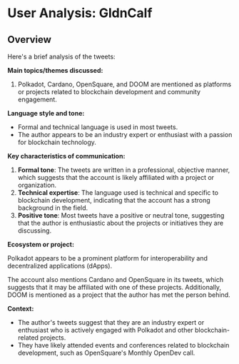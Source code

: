 # User Analysis: GldnCalf

## Overview

Here's a brief analysis of the tweets:

**Main topics/themes discussed:**

1. Polkadot, Cardano, OpenSquare, and DOOM are mentioned as platforms or projects related to blockchain development and community engagement.

**Language style and tone:**

* Formal and technical language is used in most tweets.
* The author appears to be an industry expert or enthusiast with a passion for blockchain technology.

**Key characteristics of communication:**

1. **Formal tone**: The tweets are written in a professional, objective manner, which suggests that the account is likely affiliated with a project or organization.
2. **Technical expertise**: The language used is technical and specific to blockchain development, indicating that the account has a strong background in the field.
3. **Positive tone**: Most tweets have a positive or neutral tone, suggesting that the author is enthusiastic about the projects or initiatives they are discussing.

**Ecosystem or project:**

Polkadot appears to be a prominent platform for interoperability and decentralized applications (dApps).

The account also mentions Cardano and OpenSquare in its tweets, which suggests that it may be affiliated with one of these projects. Additionally, DOOM is mentioned as a project that the author has met the person behind.

**Context:**

* The author's tweets suggest that they are an industry expert or enthusiast who is actively engaged with Polkadot and other blockchain-related projects.
* They have likely attended events and conferences related to blockchain development, such as OpenSquare's Monthly OpenDev call.